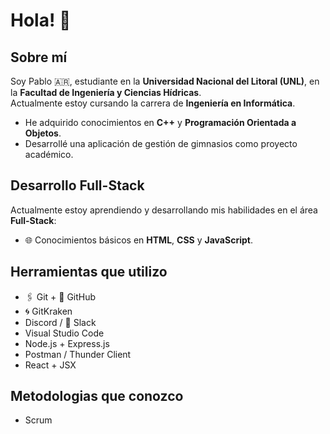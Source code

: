 # Hola! 👋

## Sobre mí
Soy Pablo 🇦🇷, estudiante en la **Universidad Nacional del Litoral (UNL)**, en la **Facultad de Ingeniería y Ciencias Hídricas**.  
Actualmente estoy cursando la carrera de **Ingeniería en Informática**.

- He adquirido conocimientos en **C++** y **Programación Orientada a Objetos**.
- Desarrollé una aplicación de gestión de gimnasios como proyecto académico.

## Desarrollo Full-Stack
Actualmente estoy aprendiendo y desarrollando mis habilidades en el área **Full-Stack**:
- 🌐 Conocimientos básicos en **HTML**, **CSS** y **JavaScript**.

## Herramientas que utilizo
- 🖇️ Git  +  🐙 GitHub  
- 🌀 GitKraken  
- Discord / 💬 Slack
- Visual Studio Code
- Node.js + Express.js
- Postman / Thunder Client
- React + JSX

## Metodologias que conozco
- Scrum
